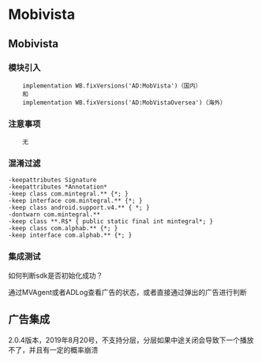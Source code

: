 # Mobivista

## Mobivista

### 模块引入

```text
    implementation WB.fixVersions('AD:MobVista')（国内）
    和
    implementation WB.fixVersions('AD:MobVistaOversea')（海外）
```

### 注意事项

```text
    无
```

### 混淆过滤

```text
-keepattributes Signature
-keepattributes *Annotation*
-keep class com.mintegral.** {*; }
-keep interface com.mintegral.** {*; }
-keep class android.support.v4.** { *; }
-dontwarn com.mintegral.**
-keep class **.R$* { public static final int mintegral*; }
-keep class com.alphab.** {*; }
-keep interface com.alphab.** {*; }
```

### 集成测试

如何判断sdk是否初始化成功？

通过MVAgent或者ADLog查看广告的状态，或者直接通过弹出的广告进行判断

## 广告集成

2.0.4版本，2019年8月20号，不支持分层，分层如果中途关闭会导致下一个播放不了，并且有一定的概率崩溃

